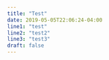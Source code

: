 ```yaml
---
title: "Test"
date: 2019-05-05T22:06:24-04:00
line1: "test"
line2: "test2"
line3: "test3"
draft: false
---
```

